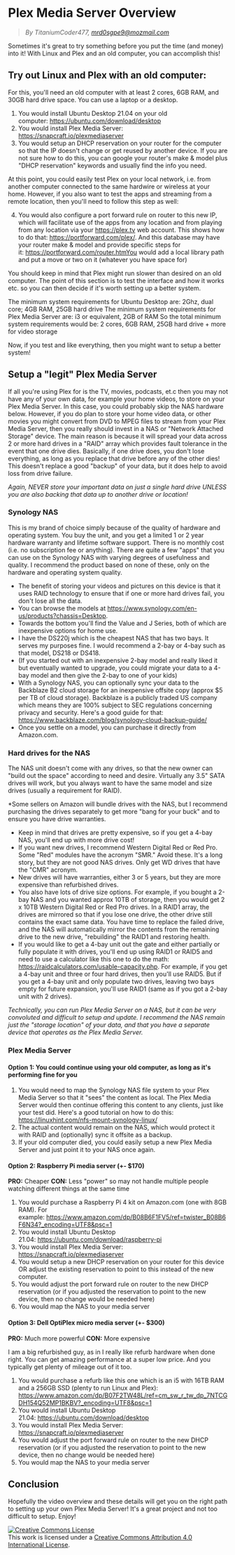 # Plex Media Server Overview
> *By TitaniumCoder477, mrd0sgpe9@mozmail.com*

Sometimes it's great to try something before you put the time (and money) into it! With Linux and Plex and an old computer, you can accomplish this!

## Try out Linux and Plex with an old computer:

For this, you'll need an old computer with at least 2 cores, 6GB RAM, and 30GB hard drive space. You can use a laptop or a desktop.

1. You would install Ubuntu Desktop 21.04 on your old computer: https://ubuntu.com/download/desktop
2. You would install Plex Media Server: https://snapcraft.io/plexmediaserver
3. You would setup an DHCP reservation on your router for the computer so that the IP doesn't change or get reused by another device. If you are not sure how to do this, you can google your router's make & model plus "DHCP reservation" keywords and usually find the info you need.

At this point, you could easily test Plex on your local network, i.e. from another computer connected to the same hardwire or wireless at your home. However, if you also want to test the apps and streaming from a remote location, then you'll need to follow this step as well:

4. You would also configure a port forward rule on router to this new IP, which will facilitate use of the apps from any location and from playing from any location via your https://plex.tv web account. This shows how to do that: https://portforward.com/plex/. And this database may have your router make & model and provide specific steps for it: https://portforward.com/router.htmYou would add a local library path and put a move or two on it (whatever you have space for)

You should keep in mind that Plex might run slower than desired on an old computer. The point of this section is to test the interface and how it works etc. so you can then decide if it's worth setting up a better system.

The minimum system requirements for Ubuntu Desktop are: 2Ghz, dual core; 4GB RAM, 25GB hard drive
The minimum system requirements for Plex Media Server are: i3 or equivalent, 2GB of RAM
So the total minimum system requirements would be: 2 cores, 6GB RAM, 25GB hard drive + more for video storage

Now, if you test and like everything, then you might want to setup a better system!

## Setup a "legit" Plex Media Server

If all you're using Plex for is the TV, movies, podcasts, et.c then you may not have any of your own data, for example your home videos, to store on your Plex Media Server. In this case, you could probably skip the NAS hardware below. However, if you do plan to store your home video data, or other movies you might convert from DVD to MPEG files to stream from your Plex Media Server, then you really should invest in a NAS or "Network Attached Storage" device. The main reason is because it will spread your data across 2 or more hard drives in a "RAID" array which provides fault tolerance in the event that one drive dies. Basically, if one drive does, you don't lose everything, as long as you replace that drive before any of the other dies! This doesn't replace a good "backup" of your data, but it does help to avoid loss from drive failure.

*Again, NEVER store your important data on just a single hard drive UNLESS you are also backing that data up to another drive or location!*

### Synology NAS

This is my brand of choice simply because of the quality of hardware and operating system. You buy the unit, and you get a limited 1 or 2 year hardware warranty and lifetime software support. There is no monthly cost (i.e. no subscription fee or anything). There are quite a few "apps" that you can use on the Synology NAS with varying degrees of usefulness and quality. I recommend the product based on none of these, only on the hardware and operating system quality.

- The benefit of storing your videos and pictures on this device is that it uses RAID technology to ensure that if one or more hard drives fail, you don't lose all the data.
- You can browse the models at https://www.synology.com/en-us/products?chassis=Desktop.
- Towards the bottom you'll find the Value and J Series, both of which are inexpensive options for home use.
- I have the DS220j which is the cheapest NAS that has two bays. It serves my purposes fine. I would recommend a 2-bay or 4-bay such as that model, DS218 or DS418.
- (If you started out with an inexpensive 2-bay model and really liked it but eventually wanted to upgrade, you could migrate your data to a 4-bay model and then give the 2-bay to one of your kids)
- With a Synology NAS, you can optionally sync your data to the Backblaze B2 cloud storage for an inexpensive offsite copy (approx $5 per TB of cloud storage). Backblaze is a publicly traded US company which means they are 100% subject to SEC regulations concerning privacy and security. Here's a good guide for that: https://www.backblaze.com/blog/synology-cloud-backup-guide/
- Once you settle on a model, you can purchase it directly from Amazon.com.

### Hard drives for the NAS

The NAS unit doesn't come with any drives, so that the new owner can "build out the space" according to need and desire. Virtually any 3.5" SATA drives will work, but you always want to have the same model and size drives (usually a requirement for RAID).

*Some sellers on Amazon will bundle drives with the NAS, but I recommend purchasing the drives separately to get more "bang for your buck" and to ensure you have drive warranties.

- Keep in mind that drives are pretty expensive, so if you get a 4-bay NAS, you'll end up with more drive cost!
- If you want new drives, I recommend Western Digital Red or Red Pro. Some "Red" modules have the acronym "SMR." Avoid these. It's a long story, but they are not good NAS drives. Only get WD drives that have the "CMR" acronym.
- New drives will have warranties, either 3 or 5 years, but they are more expensive than refurbished drives.
- You also have lots of drive size options. For example, if you bought a 2-bay NAS and you wanted approx 10TB of storage, then you would get 2 x 10TB Western Digital Red or Red Pro drives. In a RAID1 array, the drives are mirrored so that if you lose one drive, the other drive still contains the exact same data. You have time to replace the failed drive, and the NAS will automatically mirror the contents from the remaining drive to the new drive, "rebuilding" the RAID1 and restoring health.
- If you would like to get a 4-bay unit out the gate and either partially or fully populate it with drives, you'll end up using RAID1 or RAID5 and need to use a calculator like this one to do the math: https://raidcalculators.com/usable-capacity.php. For example, if you get a 4-bay unit and three or four hard drives, then you'll use RAID5. But if you get a 4-bay unit and only populate two drives, leaving two bays empty for future expansion, you'll use RAID1 (same as if you got a 2-bay unit with 2 drives).

*Technically, you can run Plex Media Server on a NAS, but it can be very convoluted and difficult to setup and update. I recommend the NAS remain just the "storage location" of your data, and that you have a separate device that operates as the Plex Media Server.*

### Plex Media Server

#### Option 1: You could continue using your old computer, as long as it's performing fine for you

1. You would need to map the Synology NAS file system to your Plex Media Server so that it "sees" the content as local. The Plex Media Server would then continue offering this content to any clients, just like your test did. Here's a good tutorial on how to do this: https://linuxhint.com/nfs-mount-synology-linux/
2. The actual content would remain on the NAS, which would protect it with RAID and (optionally) sync it offsite as a backup.
3. If your old computer died, you could easily setup a new Plex Media Server and just point it to your NAS once again.

#### Option 2: Raspberry Pi media server (+- $170)

**PRO:** Cheaper
**CON:** Less "power" so may not handle multiple people watching different things at the same time

1. You would purchase a Raspberry Pi 4 kit on Amazon.com (one with 8GB RAM). For example: https://www.amazon.com/dp/B08B6F1FV5/ref=twister_B08B6F6N34?_encoding=UTF8&psc=1
2. You would install Ubuntu Desktop 21.04: https://ubuntu.com/download/raspberry-pi
3. You would install Plex Media Server: https://snapcraft.io/plexmediaserver
4. You would setup a new DHCP reservation on your router for this device OR adjust the existing reservation to point to this instead of the new computer.
5. You would adjust the port forward rule on router to the new DHCP reservation (or if you adjusted the reservation to point to the new device, then no change would be needed here)
6. You would map the NAS to your media server

#### Option 3: Dell OptiPlex micro media server (+- $300)

**PRO:** Much more powerful
**CON:** More expensive

I am a big refurbished guy, as in I really like refurb hardware when done right. You can get amazing performance at a super low price. And you typically get plenty of mileage out of it too.

1. You would purchase a refurb like this one which is an i5 with 16TB RAM and a 256GB SSD (plenty to run Linux and Plex): https://www.amazon.com/dp/B07F2TW48L/ref=cm_sw_r_tw_dp_7NTCGDH154Q52MP1BKBV?_encoding=UTF8&psc=1
2. You would install Ubuntu Desktop 21.04: https://ubuntu.com/download/desktop
3. You would install Plex Media Server: https://snapcraft.io/plexmediaserver
4. You would adjust the port forward rule on router to the new DHCP reservation (or if you adjusted the reservation to point to the new device, then no change would be needed here)
5. You would map the NAS to your media server

## Conclusion

Hopefully the video overview and these details will get you on the right path to setting up your own Plex Media Server! It's a great project and not too difficult to setup. Enjoy!

<a rel="license" href="http://creativecommons.org/licenses/by/4.0/"><img alt="Creative Commons License" style="border-width:0" src="https://i.creativecommons.org/l/by/4.0/88x31.png" /></a><br />This work is licensed under a <a rel="license" href="http://creativecommons.org/licenses/by/4.0/">Creative Commons Attribution 4.0 International License</a>.